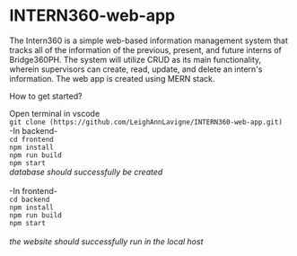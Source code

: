 # INTERN360-web-app
The Intern360 is a simple web-based information management system that tracks all of the information of the previous, present, and future interns of Bridge360PH. The system will utilize CRUD as its main functionality, wherein supervisors can create, read, update, and delete an intern's information. The web app is created using MERN stack.

 How to get started? <br />
 
 Open terminal in vscode <br />
 `git clone (https://github.com/LeighAnnLavigne/INTERN360-web-app.git)` <br />
 -In backend- <br />
 `cd frontend` <br />
 `npm install` <br />
`npm run build` <br />
`npm start` <br />
*database should successfully be created* <br />
<br />
 -In frontend- <br />
 `cd backend` <br />
 `npm install` <br />
 `npm run build` <br />
`npm start` <br />
<br />
*the website should successfully run in the local host*


